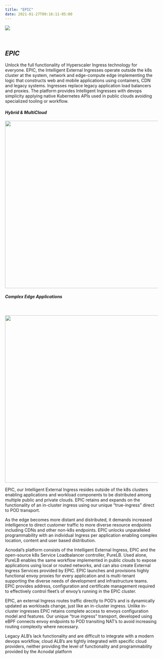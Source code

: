 ```yaml
---
title: "EPIC"
date: 2021-01-27T09:16:11-05:00
---
```


<div class="row">
    <div class="col-md-6">
    <img src="/images/carousel/epic.png">
    </div>
    <div class="col-md-6">
</br></br>

## _EPIC_ ## 
Unlock the full functionality of Hyperscaler Ingress technology for everyone.  EPIC, the Intelligent External Ingresses operate outside the k8s cluster at the system, network and edge-compute edge implementing the logic that constructs web and mobile applications using containers, CDN and legacy systems. Ingresses replace legacy application load balancers and proxies.  The platform provides Intelligent Ingresses with devops simplicity applying native Kubernetes APIs used in public clouds avoiding specialized tooling or workflow.

</div>
</div>
<div class="bar-small"></div>

<div class="row">
    <div class="col-md-6">

#### _Hybrid & MultiCloud_

<img src="/images/hybrid-multi.png" style="width:550px;">

</div>
    <div class="col-md-6">

#### _Complex Edge Applications_
</br>
</br>
<img src="/images/complex-edge.png" style="width:550px; ">
</div>
</div>

<div class="row">
    <div class="col-md-6">

EPIC, our Intelligent External Ingress resides outside of the k8s clusters enabling applications and workload components to be distributed among multiple public and private clouds.  EPIC retains and expands on the functionality of an in-cluster ingress using our unique “true-ingress” direct to POD transport.

</div>
<div class="col-md-6">
As the edge becomes more distant and distributed, it demands increased intelligence to direct customer traffic to more diverse resource endpoints including CDNs and other non-k8s endpoints.  EPIC unlocks unparalleled programmability with an individual Ingress per application enabling complex location, content and user based distribution.
</div>

<div class="bar-small"></div>

Acnodal’s platform consists of the Intelligent External Ingress, EPIC and the open-source k8s Service Loadbalancer controller, PureLB.  Used alone, PureLB enables the same workflow implemented in public clouds to expose applications using local or routed networks, and can also create External Ingress Services provided by EPIC.  EPIC launches and provisions highly functional envoy proxies for every application and is multi-tenant supporting the diverse needs of development and infrastructure teams.  EPIC provides address, configuration and certificate management required to effectively control fleet’s of envoy’s running in the EPIC cluster.

EPIC, an external Ingress routes traffic directly to POD’s and is dynamically updated as workloads change, just like an in-cluster ingress.  Unlike in-cluster ingresses EPIC retains complete access to envoys configuration model and features.  Our unique “true ingress” transport, developed using eBPF connects envoy endpoints to POD transiting NAT’s to avoid increasing routing complexity where necessary.

Legacy ALB’s lack functionality and are difficult to integrate with a modern devops workflow, cloud ALB’s are tightly integrated with specific cloud providers, neither providing the level of functionality and programmability provided by the Acnodal platform
